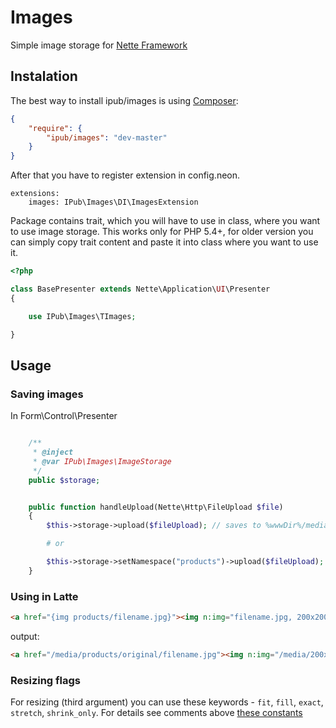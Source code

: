 # Images

Simple image storage for [Nette Framework](http://nette.org/)

## Instalation

The best way to install ipub/images is using  [Composer](http://getcomposer.org/):


```json
{
	"require": {
		"ipub/images": "dev-master"
	}
}
```

After that you have to register extension in config.neon.

```neon
extensions:
	images: IPub\Images\DI\ImagesExtension
```

Package contains trait, which you will have to use in class, where you want to use image storage. This works only for PHP 5.4+, for older version you can simply copy trait content and paste it into class where you want to use it.

```php
<?php

class BasePresenter extends Nette\Application\UI\Presenter
{

	use IPub\Images\TImages;

}
```

## Usage

### Saving images

In Form\Control\Presenter

```php

	/**
	 * @inject
	 * @var IPub\Images\ImageStorage
	 */
	public $storage;


	public function handleUpload(Nette\Http\FileUpload $file)
	{
		$this->storage->upload($fileUpload); // saves to %wwwDir%/media/original/filename.jpg

		# or

		$this->storage->setNamespace("products")->upload($fileUpload); // saves to %wwwDir%/media/products/original/filename.jpg
	}
```

### Using in Latte

```html
<a href="{img products/filename.jpg}"><img n:img="filename.jpg, 200x200, fill" /></a>
```

output:

```html
<a href="/media/products/original/filename.jpg"><img n:img="/media/200x200_fill/filename.jpg" /></a>
```

### Resizing flags

For resizing (third argument) you can use these keywords - `fit`, `fill`, `exact`, `stretch`, `shrink_only`. For details see comments above [these constants](http://api.nette.org/2.0/source-common.Image.php.html#105)
